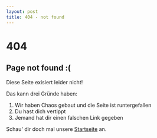 ```yaml
---
layout: post
title: 404 - not found
---
```


# 404
## Page not found :(

Diese Seite exisiert leider nicht!

Das kann drei Gründe haben:
1. Wir haben Chaos gebaut und die Seite ist runtergefallen
2. Du hast dich vertippt
3. Jemand hat dir einen falschen Link gegeben

Schau' dir doch mal unsere [Startseite](https://chaospott.de/) an.
